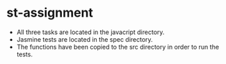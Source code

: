 # st-assignment

- All three tasks are located in the javacript directory.
- Jasmine tests are located in the spec directory.
- The functions have been copied to the src directory in order to run the tests.
